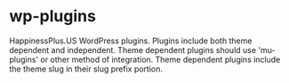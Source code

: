 # wp-plugins
HappinessPlus.US WordPress plugins. Plugins include both theme dependent and independent. Theme dependent plugins should use 'mu-plugins' or other method of integration. Theme dependent plugins include the theme slug in their slug prefix portion.
